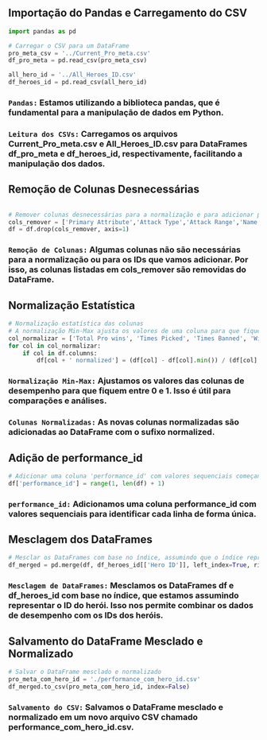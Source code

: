 
## Importação do Pandas e Carregamento do CSV
```python
import pandas as pd

# Carregar o CSV para um DataFrame
pro_meta_csv = '../Current_Pro_meta.csv'
df_pro_meta = pd.read_csv(pro_meta_csv)

all_hero_id = '../All_Heroes_ID.csv'
df_heroes_id = pd.read_csv(all_hero_id)


```

### `Pandas:` Estamos utilizando a biblioteca pandas, que é fundamental para a manipulação de dados em Python.

### `Leitura dos CSVs:` Carregamos os arquivos Current_Pro_meta.csv e All_Heroes_ID.csv para DataFrames df_pro_meta e df_heroes_id, respectivamente, facilitando a manipulação dos dados.

## Remoção de Colunas Desnecessárias
```python

# Remover colunas desnecessárias para a normalização e para adicionar performance_id e hero_id
cols_remover = ['Primary Attribute','Attack Type','Attack Range','Name', 'Roles']
df = df.drop(cols_remover, axis=1)


```

### `Remoção de Colunas:` Algumas colunas não são necessárias para a normalização ou para os IDs que vamos adicionar. Por isso, as colunas listadas em cols_remover são removidas do DataFrame.

## Normalização Estatística

```python
# Normalização estatística das colunas
# A normalização Min-Max ajusta os valores de uma coluna para que fiquem em uma escala entre 0 e 1.
col_normalizar = ['Total Pro wins', 'Times Picked', 'Times Banned', 'Win Rate']
for col in col_normalizar:
    if col in df.columns:
        df[col + ' normalized'] = (df[col] - df[col].min()) / (df[col].max() - df[col].min())

```
### `Normalização Min-Max:` Ajustamos os valores das colunas de desempenho para que fiquem entre 0 e 1. Isso é útil para comparações e análises.

### `Colunas Normalizadas:` As novas colunas normalizadas são adicionadas ao DataFrame com o sufixo normalized.

##  Adição de performance_id
```python
# Adicionar uma coluna 'performance_id' com valores sequenciais começando em 1
df['performance_id'] = range(1, len(df) + 1)

```
### `performance_id:` Adicionamos uma coluna performance_id com valores sequenciais para identificar cada linha de forma única.

## Mesclagem dos DataFrames
```python
# Mesclar os DataFrames com base no índice, assumindo que o índice representa o ID do herói
df_merged = pd.merge(df, df_heroes_id[['Hero ID']], left_index=True, right_index=True)


```
### `Mesclagem de DataFrames:` Mesclamos os DataFrames df e df_heroes_id com base no índice, que estamos assumindo representar o ID do herói. Isso nos permite combinar os dados de desempenho com os IDs dos heróis.

## Salvamento do DataFrame Mesclado e Normalizado
```python
# Salvar o DataFrame mesclado e normalizado
pro_meta_com_hero_id = './performance_com_hero_id.csv'
df_merged.to_csv(pro_meta_com_hero_id, index=False)

```

### `Salvamento do CSV:` Salvamos o DataFrame mesclado e normalizado em um novo arquivo CSV chamado performance_com_hero_id.csv.
